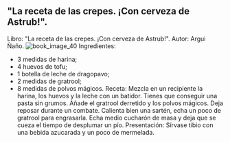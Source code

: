 ## "La receta de las crepes. ¡Con cerveza de Astrub!".
Libro: "La receta de las crepes. ¡Con cerveza de Astrub!".
Autor: Argui Ñaño.
![book_image_40](https://media.discordapp.net/attachments/1105643336989159555/1105648149223178240/40.jpg)
Ingredientes:
- 3 medidas de harina;
- 4 huevos de tofu;
- 1 botella de leche de dragopavo;
- 2 medidas de gratrool;
- 8 medidas de polvos mágicos.
Receta: Mezcla en un recipiente la harina, los huevos y la leche con un batidor. Tienes que conseguir una pasta sin grumos. Añade el gratrool derretido y los polvos mágicos. Deja reposar durante un combate.
Calienta bien una sartén, echa un poco de gratrool para engrasarla. Echa medio cucharón de masa y deja que se cueza el tiempo de desplumar un pío.
Presentación: Sírvase tibio con una bebida azucarada y un poco de mermelada.